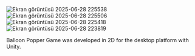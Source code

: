 ![Ekran görüntüsü 2025-06-28 225538](https://github.com/user-attachments/assets/1b6d6627-d699-41e1-899b-68b1c25d3170)
![Ekran görüntüsü 2025-06-28 225506](https://github.com/user-attachments/assets/755d10c3-8955-400b-8780-c1e640833f7b)
![Ekran görüntüsü 2025-06-28 225418](https://github.com/user-attachments/assets/894cc715-7742-4fca-95c6-d6ba4ae6b967)
![Ekran görüntüsü 2025-06-28 223819](https://github.com/user-attachments/assets/e06d8228-e1be-4887-b711-ca2d952dbd10)

Balloon Popper Game was developed in 2D for the desktop platform with Unity.

